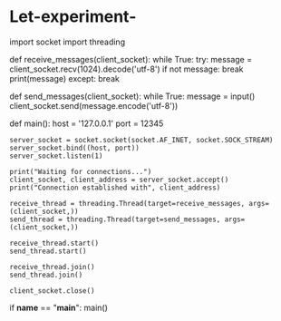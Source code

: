 # Let-experiment-
import socket
import threading

def receive_messages(client_socket):
    while True:
        try:
            message = client_socket.recv(1024).decode('utf-8')
            if not message:
                break
            print(message)
        except:
            break

def send_messages(client_socket):
    while True:
        message = input()
        client_socket.send(message.encode('utf-8'))

def main():
    host = '127.0.0.1'
    port = 12345

    server_socket = socket.socket(socket.AF_INET, socket.SOCK_STREAM)
    server_socket.bind((host, port))
    server_socket.listen(1)

    print("Waiting for connections...")
    client_socket, client_address = server_socket.accept()
    print("Connection established with", client_address)

    receive_thread = threading.Thread(target=receive_messages, args=(client_socket,))
    send_thread = threading.Thread(target=send_messages, args=(client_socket,))

    receive_thread.start()
    send_thread.start()

    receive_thread.join()
    send_thread.join()

    client_socket.close()

if __name__ == "__main__":
    main()
